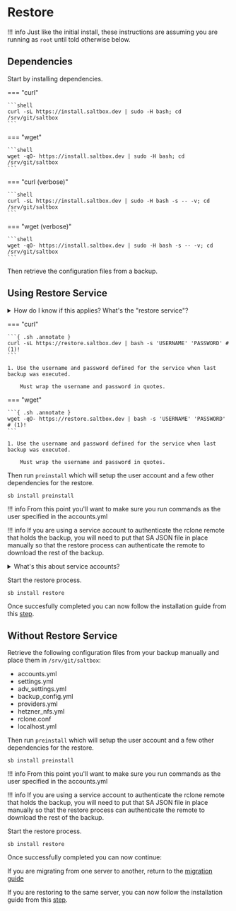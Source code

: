 # Restore

!!! info
    Just like the initial install, these instructions are assuming you are running as `root` until told otherwise below.

## Dependencies

Start by installing dependencies.

=== "curl"

    ```shell
    curl -sL https://install.saltbox.dev | sudo -H bash; cd /srv/git/saltbox
    ```

=== "wget"

    ```shell
    wget -qO- https://install.saltbox.dev | sudo -H bash; cd /srv/git/saltbox
    ```

=== "curl (verbose)"

    ```shell
    curl -sL https://install.saltbox.dev | sudo -H bash -s -- -v; cd /srv/git/saltbox
    ```

=== "wget (verbose)"

    ```shell
    wget -qO- https://install.saltbox.dev | sudo -H bash -s -- -v; cd /srv/git/saltbox
    ```

Then retrieve the configuration files from a backup.

## Using Restore Service

 <details>
  <summary>How do I know if this applies?  What's the "restore service"?</summary>
  <br />

  When you set up the backup, you may have entered values in these two fields in the backup config file:
    
  ```text
  ---
  backup:
  ...
    restore_service:
      user: SOMEUSERNAME
      pass: SOMEPASSWORD
  ```

  If you did so, you can leverage the restore service.  If you didn't, you cannot leverage the restore service.

  If those values are provided, the saltbox backup stores encvrypted copies of your config files on a saltbox-controlled server, so they can be retrieved and restored for you in this step.

  Those values would be things *you made up*.  Nobody but you knows what they are.  If you do not know them, or have misplaced them, you will have to proceed [without the restore service](#without-restore-service).
  </details>

=== "curl"

    ```{ .sh .annotate }
    curl -sL https://restore.saltbox.dev | bash -s 'USERNAME' 'PASSWORD' # (1)!
    ```

    1. Use the username and password defined for the service when last backup was executed.

        Must wrap the username and password in quotes.

=== "wget"

    ```{ .sh .annotate }
    wget -qO- https://restore.saltbox.dev | bash -s 'USERNAME' 'PASSWORD' # (1)!
    ```

    1. Use the username and password defined for the service when last backup was executed.

        Must wrap the username and password in quotes.

Then run `preinstall` which will setup the user account and a few other dependencies for the restore.

```shell
sb install preinstall
```

!!! info
    From this point you'll want to make sure you run commands as the user specified in the accounts.yml

!!! info
    If you are using a service account to authenticate the rclone remote that holds the backup, you will need to put that SA JSON file in place manually so that the restore process can authenticate the remote to download the rest of the backup.

 <details>
  <summary>What's this about service accounts?</summary>
  <br />

  Open `rclone.conf` in a text editor and look through the remotes defined in there.

  If the look like this:

  ```text
  [SOME REMOTE]
  type = drive
  scope = drive
  service_account_file = /opt/sa/all/1500.json
  team_drive = OZZY
  root_folder_id =
  ```

  You will need to make sure that service account file [`/opt/sa/all/1500.json`] is available on the new saltbox machine at that same path in order to authenticate against google and download the backup files you're about to restore.
  </details>

Start the restore process.

```shell
sb install restore
```

Once succesfully completed you can now follow the installation guide from this [step](../../saltbox/install/install.md#step-5-saltbox).

## Without Restore Service

Retrieve the following configuration files from your backup manually and place them in `/srv/git/saltbox`:

* accounts.yml
* settings.yml
* adv_settings.yml
* backup_config.yml
* providers.yml
* hetzner_nfs.yml
* rclone.conf
* localhost.yml

Then run `preinstall` which will setup the user account and a few other dependencies for the restore.

```shell
sb install preinstall
```

!!! info
    From this point you'll want to make sure you run commands as the user specified in the accounts.yml

!!! info
    If you are using a service account to authenticate the rclone remote that holds the backup, you will need to put that SA JSON file in place manually so that the restore process can authenticate the remote to download the rest of the backup.

Start the restore process.

```shell
sb install restore
```

Once successfully completed you can now continue:

If you are migrating from one server to another, return to the [migration guide](migrate.md)

If you are restoring to the same server, you can now follow the installation guide from this [step](../../saltbox/install/install.md#step-5-saltbox).
